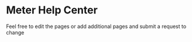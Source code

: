# Meter Help Center

Feel free to edit the pages or add additional pages and submit a request to change
